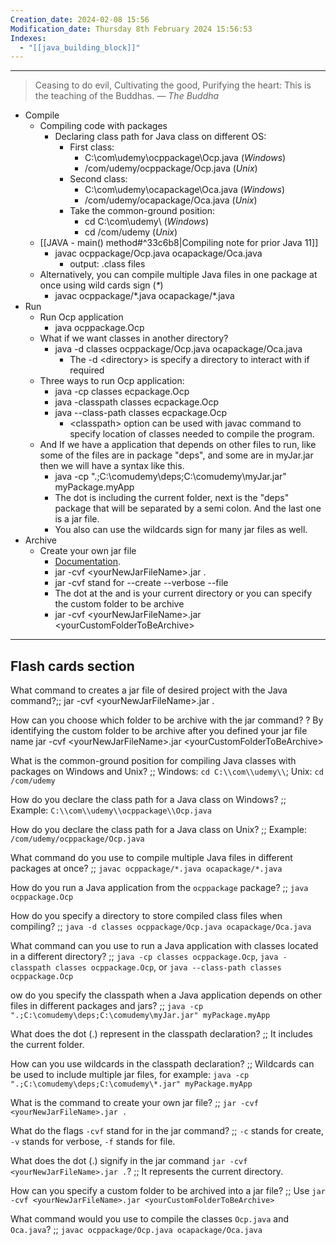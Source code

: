 ```yaml
---
Creation_date: 2024-02-08 15:56
Modification_date: Thursday 8th February 2024 15:56:53
Indexes:
  - "[[java_building_block]]"
---
```



----


> Ceasing to do evil, Cultivating the good, Purifying the heart: This is the teaching of the Buddhas.
> — <cite>The Buddha</cite>
> 
- Compile
	- Compiling code with packages
		- Declaring class path for Java class on different OS: 
			- First class:
				- C:\\com\\udemy\\ocppackage\Ocp.java (*Windows*)
				- \/com\/udemy\/ocppackage\/Ocp.java (*Unix*)
			- Second class: 
				- C:\\com\\udemy\\ocapackage\Oca.java (*Windows*)
				- \/com\/udemy\/ocapackage\/Oca.java (*Unix*)
			- Take the common-ground position:
				- cd C:\\com\\udemy\\ (*Windows*)
				- cd  \/com\/udemy (*Unix*)
	- [[JAVA - main() method#^33c6b8|Compiling note for prior Java 11]]
		- javac ocppackage/Ocp.java ocapackage/Oca.java
			- output: .class files
	- Alternatively, you can compile multiple Java files in one package at once using wild cards sign (*\**)
		- javac ocppackage/\*.java ocapackage/\*.java
- Run
	- Run Ocp application
		- java ocppackage.Ocp
	- What if we want classes in another directory?
		- java -d classes ocppackage/Ocp.java ocapackage/Oca.java
			- The -d \<directory\> is specify a directory to interact with if required
	- Three ways to run Ocp application:
		- java -cp classes ecpackage.Ocp
		- java -classpath classes ecpackage.Ocp
		- java --class-path classes ecpackage.Ocp
			- \<classpath\>  option can be used with javac command to specify location of classes needed to compile the program.
	- And If we have a application that depends on other files to run, like some of the files are in package "deps", and some are in myJar.jar then we will have a syntax like this.
		- java -cp ".;C:\comudemy\deps;C:\comudemy\myJar.jar" myPackage.myApp
		- The dot is including the current folder, next is the "deps" package that will be separated by a semi colon. And the last one is a jar file.
		- You also can use the wildcards sign for many jar files as well.
- Archive
	-  Create your own jar file
		- [Documentation](https://docs.oracle.com/javase/tutorial/deployment/jar/view.html).
		- jar -cvf \<yourNewJarFileName\>.jar . 
		- jar -cvf stand for --create --verbose --file 
		- The dot at the and is your current directory or you can specify the custom folder to be archive
		- jar -cvf \<yourNewJarFileName\>.jar  \<yourCustomFolderToBeArchive\> 



---
## Flash cards section

What command to creates a jar file of desired project with the Java command?;; jar -cvf \<yourNewJarFileName\>.jar .
<!--SR:!2024-07-11,1,170-->

How can you choose which folder to be archive with the jar command?
?
By identifying the custom folder to be archive after you defined your jar file name
jar -cvf \<yourNewJarFileName\>.jar  \<yourCustomFolderToBeArchive\>
<!--SR:!2024-07-15,1,172--> 

What is the common-ground position for compiling Java classes with packages on Windows and Unix? ;; Windows: `cd C:\\com\\udemy\\`; Unix: `cd /com/udemy`

How do you declare the class path for a Java class on Windows? ;; Example: `C:\\com\\udemy\\ocppackage\\Ocp.java`

How do you declare the class path for a Java class on Unix? ;; Example: `/com/udemy/ocppackage/Ocp.java`

What command do you use to compile multiple Java files in different packages at once? ;; `javac ocppackage/*.java ocapackage/*.java`

How do you run a Java application from the `ocppackage` package? ;; `java ocppackage.Ocp`

How do you specify a directory to store compiled class files when compiling? ;; `java -d classes ocppackage/Ocp.java ocapackage/Oca.java`

What command can you use to run a Java application with classes located in a different directory? ;; `java -cp classes ocppackage.Ocp`, `java -classpath classes ocppackage.Ocp`, or `java --class-path classes ocppackage.Ocp`

ow do you specify the classpath when a Java application depends on other files in different packages and jars? ;; `java -cp ".;C:\comudemy\deps;C:\comudemy\myJar.jar" myPackage.myApp`

What does the dot (.) represent in the classpath declaration? ;; It includes the current folder.

How can you use wildcards in the classpath declaration? ;; Wildcards can be used to include multiple jar files, for example: `java -cp ".;C:\comudemy\deps;C:\comudemy\*.jar" myPackage.myApp`

What is the command to create your own jar file? ;; `jar -cvf <yourNewJarFileName>.jar .`

What do the flags `-cvf` stand for in the jar command? ;; `-c` stands for create, `-v` stands for verbose, `-f` stands for file.

What does the dot (.) signify in the jar command `jar -cvf <yourNewJarFileName>.jar .`? ;; It represents the current directory.

How can you specify a custom folder to be archived into a jar file? ;; Use `jar -cvf <yourNewJarFileName>.jar <yourCustomFolderToBeArchive>`

What command would you use to compile the classes `Ocp.java` and `Oca.java`? ;; `javac ocppackage/Ocp.java ocapackage/Oca.java`

